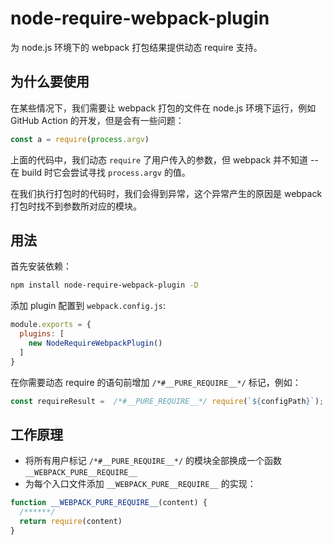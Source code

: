 # node-require-webpack-plugin

为 node.js 环境下的 webpack 打包结果提供动态 require 支持。

## 为什么要使用

在某些情况下，我们需要让 webpack 打包的文件在 node.js 环境下运行，例如 GitHub Action 的开发，但是会有一些问题：

```javascript
const a = require(process.argv)
```

上面的代码中，我们动态 `require` 了用户传入的参数，但 webpack 并不知道 -- 在 build 时它会尝试寻找 `process.argv` 的值。

在我们执行打包时的代码时，我们会得到异常，这个异常产生的原因是 webpack 打包时找不到参数所对应的模块。

## 用法

首先安装依赖：

```bash
npm install node-require-webpack-plugin -D
```

添加 plugin 配置到 `webpack.config.js`:

```javascript
module.exports = {
  plugins: [
    new NodeRequireWebpackPlugin()
  ]
}
```

在你需要动态 require 的语句前增加 `/*#__PURE_REQUIRE__*/` 标记，例如：

```javascript
const requireResult =  /*#__PURE_REQUIRE__*/ require(`${configPath}`);
```

## 工作原理

- 将所有用户标记 `/*#__PURE_REQUIRE__*/` 的模块全部换成一个函数 `__WEBPACK_PURE__REQUIRE__`
- 为每个入口文件添加 `__WEBPACK_PURE__REQUIRE__` 的实现：

```javascript
function __WEBPACK_PURE_REQUIRE__(content) {
  /******/
  return require(content)
}
```





